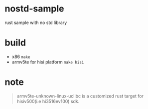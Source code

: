 # nostd-sample
rust sample with no std library

# build
- x86
`make`
- armv5te for hisi platform
`make hisi`

# note
> armv5te-unknown-linux-uclibc is a customized rust target for hisiv500(i.e hi3516ev100) sdk. 

